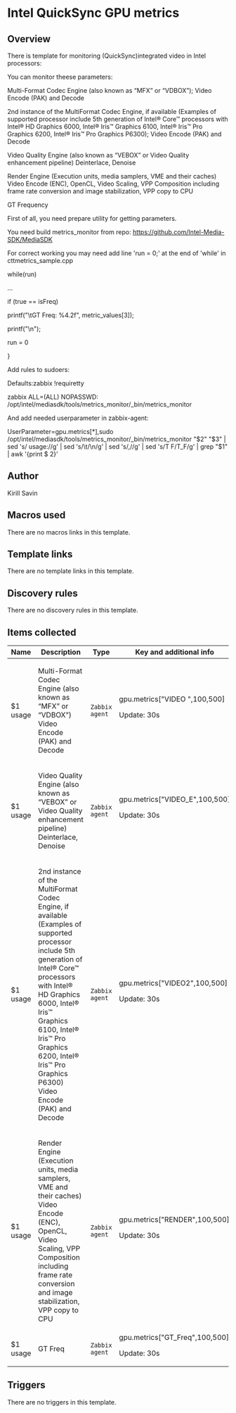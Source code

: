 # Intel QuickSync GPU metrics

## Overview

There is template for monitoring (QuickSync)integrated video in Intel processors:


You can monitor theese parameters:


Multi-Format Codec Engine (also known as “MFX” or “VDBOX”); Video Encode (PAK) and Decode


2nd instance of the MultiFormat Codec Engine, if available (Examples of supported processor include 5th generation of Intel® Core™ processors with Intel® HD Graphics 6000, Intel® Iris™ Graphics 6100, Intel® Iris™ Pro Graphics 6200, Intel® Iris™ Pro Graphics P6300); Video Encode (PAK) and Decode


Video Quality Engine (also known as “VEBOX” or Video Quality enhancement pipeline) Deinterlace, Denoise


Render Engine (Execution units, media samplers, VME and their caches) Video Encode (ENC), OpenCL, Video Scaling, VPP Composition including frame rate conversion and image stabilization, VPP copy to CPU


GT Frequency


 


First of all, you need prepare utility for getting parameters.


You need build metrics\_monitor from repo: https://github.com/Intel-Media-SDK/MediaSDK


For correct working you may need add line 'run = 0;' at the end of 'while' in cttmetrics\_sample.cpp 


while(run)


...


 if (true == isFreq)


 printf("\tGT Freq: %4.2f", metric\_values[3]);


 


 printf("\n");


run = 0


}


 


Add rules to sudoers:


Defaults:zabbix !requiretty


zabbix ALL=(ALL) NOPASSWD: /opt/intel/mediasdk/tools/metrics\_monitor/\_bin/metrics\_monitor


 


And add needed userparameter in zabbix-agent:


UserParameter=gpu.metrics[*],sudo /opt/intel/mediasdk/tools/metrics\_monitor/\_bin/metrics\_monitor "$2" "$3" | sed 's/ usage://g' | sed 's/\t/\n/g' | sed 's/,//g' | sed 's/T F/T\_F/g' | grep "$1" | awk '{print $ 2}'


 



## Author

Kirill Savin

## Macros used

There are no macros links in this template.

## Template links

There are no template links in this template.

## Discovery rules

There are no discovery rules in this template.

## Items collected

|Name|Description|Type|Key and additional info|
|----|-----------|----|----|
|$1 usage|<p>Multi-Format Codec Engine (also known as “MFX” or “VDBOX”) Video Encode (PAK) and Decode</p>|`Zabbix agent`|gpu.metrics["VIDEO ",100,500]<p>Update: 30s</p>|
|$1 usage|<p>Video Quality Engine (also known as “VEBOX” or Video Quality enhancement pipeline) Deinterlace, Denoise</p>|`Zabbix agent`|gpu.metrics["VIDEO_E",100,500]<p>Update: 30s</p>|
|$1 usage|<p>2nd instance of the MultiFormat Codec Engine, if available (Examples of supported processor include 5th generation of Intel® Core™ processors with Intel® HD Graphics 6000, Intel® Iris™ Graphics 6100, Intel® Iris™ Pro Graphics 6200, Intel® Iris™ Pro Graphics P6300) Video Encode (PAK) and Decode</p>|`Zabbix agent`|gpu.metrics["VIDEO2",100,500]<p>Update: 30s</p>|
|$1 usage|<p>Render Engine (Execution units, media samplers, VME and their caches) Video Encode (ENC), OpenCL, Video Scaling, VPP Composition including frame rate conversion and image stabilization, VPP copy to CPU</p>|`Zabbix agent`|gpu.metrics["RENDER",100,500]<p>Update: 30s</p>|
|$1 usage|<p>GT Freq</p>|`Zabbix agent`|gpu.metrics["GT_Freq",100,500]<p>Update: 30s</p>|


## Triggers

There are no triggers in this template.


